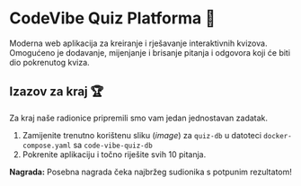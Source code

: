 # CodeVibe Quiz Platforma 🚀
Moderna web aplikacija za kreiranje i rješavanje interaktivnih kvizova. Omogućeno je dodavanje, mijenjanje i brisanje pitanja i odgovora koji će biti dio pokrenutog kviza.

## Izazov za kraj 🏆

Za kraj naše radionice pripremili smo vam jedan jednostavan zadatak.

1. Zamijenite trenutno korištenu sliku (*image*) za `quiz-db` u datoteci `docker-compose.yaml` sa `code-vibe-quiz-db`
2. Pokrenite aplikaciju i točno riješite svih 10 pitanja.

**Nagrada:** Posebna nagrada čeka najbržeg sudionika s potpunim rezultatom!